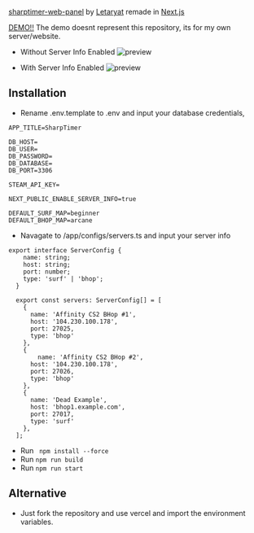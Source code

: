 [sharptimer-web-panel](https://github.com/Letaryat/sharptimer-web-panel) by [Letaryat](https://github.com/Letaryat) remade in [Next.js](https://nextjs.org/)

[DEMO!!](https://affinitycs2.com/sharptimer) The demo doesnt represent this repository, its for my own server/website.

- Without Server Info Enabled ![preview](https://i.imgur.com/HYoNVq8.png)

- With Server Info Enabled ![preview](https://i.imgur.com/ozHcIXF.png)


## Installation
- Rename .env.template to .env and input your database credentials,
```
APP_TITLE=SharpTimer

DB_HOST=
DB_USER=
DB_PASSWORD=
DB_DATABASE=
DB_PORT=3306

STEAM_API_KEY=

NEXT_PUBLIC_ENABLE_SERVER_INFO=true

DEFAULT_SURF_MAP=beginner
DEFAULT_BHOP_MAP=arcane
```

- Navagate to /app/configs/servers.ts and input your server info

```
export interface ServerConfig {
    name: string;
    host: string;
    port: number;
    type: 'surf' | 'bhop';
  }
  
  export const servers: ServerConfig[] = [
    {
      name: 'Affinity CS2 BHop #1',
      host: '104.230.100.178',
      port: 27025,
      type: 'bhop'
    },
    {
        name: 'Affinity CS2 BHop #2',
      host: '104.230.100.178',
      port: 27026,
      type: 'bhop'
    },
    {
      name: 'Dead Example',
      host: 'bhop1.example.com',
      port: 27017,
      type: 'surf'
    },
  ];
```


- Run ``` npm install --force```
- Run ``` npm run build ```
- Run ``` npm run start ```

## Alternative
- Just fork the repository and use vercel and import the environment variables.